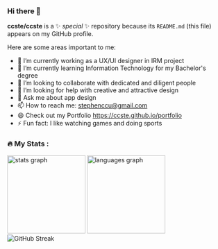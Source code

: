 ### Hi there 👋

**ccste/ccste** is a ✨ _special_ ✨ repository because its `README.md` (this file) appears on my GitHub profile.

Here are some areas important to me:

- 🔭 I’m currently working as a UX/UI designer in IRM project
- 🌱 I’m currently learning Information Technology for my Bachelor's degree
- 👯 I’m looking to collaborate with dedicated and diligent people
- 🤔 I’m looking for help with creative and attractive design
- 💬 Ask me about app design
- 📫 How to reach me: stephenccu@gmail.com
- 😄 Check out my Portfolio https://ccste.github.io/portfolio
- ⚡ Fun fact: I like watching games and doing sports

<h3 align="left">🔥   My Stats :</h3>

<div align="left">
  <img src="https://github-readme-stats.vercel.app/api?username=ccste&hide_title=false&hide_rank=false&show_icons=true&include_all_commits=true&count_private=true&disable_animations=false&theme=transparent&locale=en&hide_border=false" height="180" alt="stats graph"  />
  <img src="https://github-readme-stats.vercel.app/api/top-langs?username=ccste&locale=en&hide_title=false&layout=compact&langs_count=6&theme=transparent&hide_border=false" height="180" alt="languages graph"  />
  <!-- &card_width=320 -->
</div>

<div align="left">
  <img src="https://streak-stats.demolab.com?user=ccste&locale=en&mode=daily&hide_border=false&card_width=800&theme=transparent" alt="GitHub Streak" />
</div>
<!-- &border_radius=5&order=3 -->

